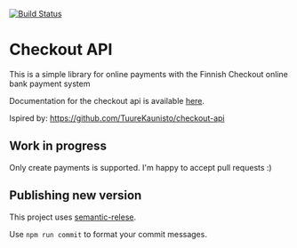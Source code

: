 [![Build Status](https://travis-ci.org/hyrsky/checkout-psp-api.svg?branch=master)](https://travis-ci.org/hyrsky/checkout-psp-api)

# Checkout API

This is a simple library for online payments with the Finnish Checkout online bank payment system

Documentation for the checkout api is available [here](https://checkoutfinland.github.io/psp-api/#/).

Ispired by: https://github.com/TuureKaunisto/checkout-api

## Work in progress

Only create payments is supported. I'm happy to accept pull requests :)

## Publishing new version

This project uses [semantic-relese](https://github.com/semantic-release/semantic-release).

Use ```npm run commit``` to format your commit messages.